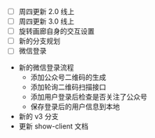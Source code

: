 - [ ] 周四更新 2.0 线上
- [ ] 周四更新 3.0 线上
- [ ] 旋转画廊自身的交互设置
- [ ] 新的分支规划
- [ ] 微信登录

- 新的微信登录流程
	- 添加公众号二维码的生成
	- 添加轮询二维码扫描接口
	- 添加用户登录后检查是否关注了公众号
	- 保存登录后的用户信息到本地
- 新的 v3 分支
- 更新 show-client 文档